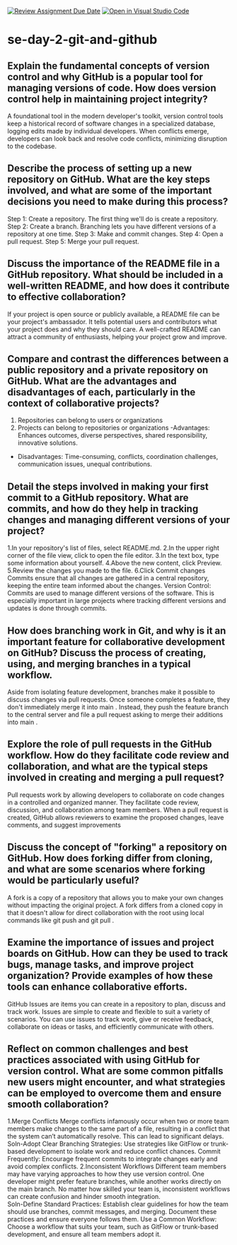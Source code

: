 [![Review Assignment Due Date](https://classroom.github.com/assets/deadline-readme-button-22041afd0340ce965d47ae6ef1cefeee28c7c493a6346c4f15d667ab976d596c.svg)](https://classroom.github.com/a/8wgCKhpZ)
[![Open in Visual Studio Code](https://classroom.github.com/assets/open-in-vscode-2e0aaae1b6195c2367325f4f02e2d04e9abb55f0b24a779b69b11b9e10269abc.svg)](https://classroom.github.com/online_ide?assignment_repo_id=15585111&assignment_repo_type=AssignmentRepo)
# se-day-2-git-and-github
## Explain the fundamental concepts of version control and why GitHub is a popular tool for managing versions of code. How does version control help in maintaining project integrity?

A foundational tool in the modern developer's toolkit, version control tools keep a historical record of software changes in a specialized database, logging edits made by individual developers. When conflicts emerge, developers can look back and resolve code conflicts, minimizing disruption to the codebase.
## Describe the process of setting up a new repository on GitHub. What are the key steps involved, and what are some of the important decisions you need to make during this process?
Step 1: Create a repository. The first thing we'll do is create a repository. 
Step 2: Create a branch. Branching lets you have different versions of a repository at one time. 
Step 3: Make and commit changes. 
Step 4: Open a pull request. 
Step 5: Merge your pull request.
## Discuss the importance of the README file in a GitHub repository. What should be included in a well-written README, and how does it contribute to effective collaboration?

If your project is open source or publicly available, a README file can be your project's ambassador. It tells potential users and contributors what your project does and why they should care. A well-crafted README can attract a community of enthusiasts, helping your project grow and improve.
## Compare and contrast the differences between a public repository and a private repository on GitHub. What are the advantages and disadvantages of each, particularly in the context of collaborative projects?
1. Repositories can belong to users or organizations
2. Projects can belong to repositories or organizations
-Advantages: Enhances outcomes, diverse perspectives, shared responsibility, innovative solutions.
- Disadvantages: Time-consuming, conflicts, coordination challenges, communication issues, unequal contributions.
## Detail the steps involved in making your first commit to a GitHub repository. What are commits, and how do they help in tracking changes and managing different versions of your project?
1.In your repository's list of files, select README.md.
2.In the upper right corner of the file view, click to open the file editor.
3.In the text box, type some information about yourself.
4.Above the new content, click Preview.
5.Review the changes you made to the file. 
6.Click Commit changes
Commits ensure that all changes are gathered in a central repository, keeping the entire team informed about the changes. Version Control: Commits are used to manage different versions of the software. This is especially important in large projects where tracking different versions and updates is done through commits.
## How does branching work in Git, and why is it an important feature for collaborative development on GitHub? Discuss the process of creating, using, and merging branches in a typical workflow.
Aside from isolating feature development, branches make it possible to discuss changes via pull requests. Once someone completes a feature, they don't immediately merge it into main . Instead, they push the feature branch to the central server and file a pull request asking to merge their additions into main .
## Explore the role of pull requests in the GitHub workflow. How do they facilitate code review and collaboration, and what are the typical steps involved in creating and merging a pull request?
Pull requests work by allowing developers to collaborate on code changes in a controlled and organized manner. They facilitate code review, discussion, and collaboration among team members. When a pull request is created, GitHub allows reviewers to examine the proposed changes, leave comments, and suggest improvements
## Discuss the concept of "forking" a repository on GitHub. How does forking differ from cloning, and what are some scenarios where forking would be particularly useful?

A fork is a copy of a repository that allows you to make your own changes without impacting the original project. A fork differs from a cloned copy in that it doesn't allow for direct collaboration with the root using local commands like git push and git pull .
## Examine the importance of issues and project boards on GitHub. How can they be used to track bugs, manage tasks, and improve project organization? Provide examples of how these tools can enhance collaborative efforts.
GitHub Issues are items you can create in a repository to plan, discuss and track work. Issues are simple to create and flexible to suit a variety of scenarios. You can use issues to track work, give or receive feedback, collaborate on ideas or tasks, and efficiently communicate with others.
## Reflect on common challenges and best practices associated with using GitHub for version control. What are some common pitfalls new users might encounter, and what strategies can be employed to overcome them and ensure smooth collaboration?
1.Merge Conflicts
Merge conflicts infamously occur when two or more team members make changes to the same part of a file, resulting in a conflict that the system can’t automatically resolve. This can lead to significant delays.
Soln-Adopt Clear Branching Strategies: Use strategies like GitFlow or trunk-based development to isolate work and reduce conflict chances.
Commit Frequently: Encourage frequent commits to integrate changes early and avoid complex conflicts.
2.Inconsistent Workflows
Different team members may have varying approaches to how they use version control. One developer might prefer feature branches, while another works directly on the main branch. No matter how skilled your team is, inconsistent workflows can create confusion and hinder smooth integration.  
Soln-Define Standard Practices: Establish clear guidelines for how the team should use branches, commit messages, and merging. Document these practices and ensure everyone follows them.
Use a Common Workflow: Choose a workflow that suits your team, such as GitFlow or trunk-based development, and ensure all team members adopt it.
